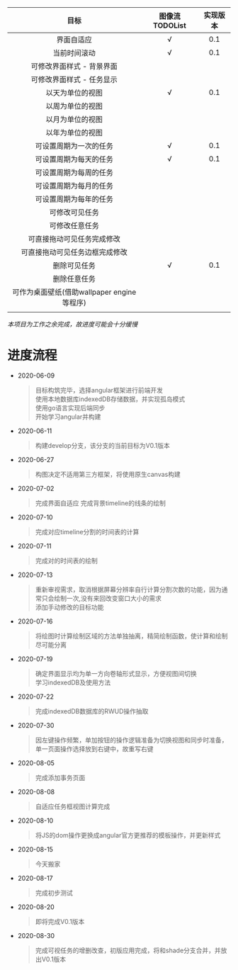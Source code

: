 |   目标  | 图像流TODOList |  实现版本  |
| :-----: |:----: | :----:  |
| 界面自适应 | √ | 0.1 |
| 当前时间滚动 | √ | 0.1 |
| 可修改界面样式 - 背景界面 | | |
| 可修改界面样式 - 任务显示 | | |
| 以天为单位的视图 | √ | 0.1 |
| 以周为单位的视图 |  |  |
| 以月为单位的视图 |  |  |
| 以年为单位的视图 |  |  |
| 可设置周期为一次的任务 | √ | 0.1 |
| 可设置周期为每天的任务 | √ | 0.1 |
| 可设置周期为每周的任务 |  |  |
| 可设置周期为每月的任务 |  |  |
| 可设置周期为每年的任务 |  |  |
| 可修改可见任务 |  |  |
| 可修改任意任务 |  |  |
| 可直接拖动可见任务完成修改 |  |  |
| 可直接拖动可见任务边框完成修改 |  |  |
| 删除可见任务 | √ | 0.1 |
| 删除任意任务 |  |  |
| 可作为桌面壁纸(借助wallpaper engine等程序) |  |  |
| | | |
*本项目为工作之余完成，故进度可能会十分缓慢*
# 进度流程
* 2020-06-09 
    > 目标构筑完毕，选择angular框架进行前端开发  
    > 使用本地数据库indexedDB存储数据，并实现孤岛模式  
    > 使用go语言实现后端同步  
    > 开始学习angular并构建 
     
* 2020-06-11
    > 构建develop分支，该分支的当前目标为V0.1版本

* 2020-06-27
    > 构图决定不适用第三方框架，将使用原生canvas构建

* 2020-07-02 
    > 完成界面自适应
    > 完成背景timeline的线条的绘制

* 2020-07-10 
    > 完成对应timeline分割的时间表的计算

* 2020-07-11 
    > 完成对的时间表的绘制

* 2020-07-13 
    > 重新审视需求，取消根据屏幕分辨率自行计算分割次数的功能，因为通常只会绘制一次,没有来回改变窗口大小的需求  
    > 添加手动修改的目标功能
* 2020-07-16
    > 将绘图时计算绘制区域的方法单独抽离，精简绘制函数，使计算和绘制尽可能分离

* 2020-07-19 
    > 确定界面显示均为单一方向卷轴形式显示，方便视图间切换  
    > 学习indexedDB及使用方法

* 2020-07-22 
    > 完成indexedDB数据库的RWUD操作抽取

* 2020-07-30 
    > 因左键操作频繁，单加按钮的操作逻辑准备为切换视图和同步时准备，单一页面操作选择放到右键中，故重写右键

* 2020-08-05 
    > 完成添加事务页面

* 2020-08-08
    > 自适应任务框视图计算完成

* 2020-08-10
    > 将JS的dom操作更换成angular官方更推荐的模板操作，并更新样式

* 2020-08-15
    > 今天搬家

* 2020-08-17
    > 完成初步测试

* 2020-08-20 
    > 即将完成V0.1版本

* 2020-08-30 
    > 完成可视任务的增删改查，初版应用完成，将和shade分支合并，并放出V0.1版本